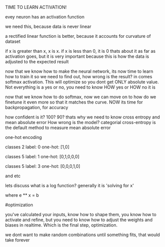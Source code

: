 TIME TO LEARN ACTIVATION!

evey neuron has an activation function

we need this, because data is never linear

a rectified linear function is better, because it accounts for curvature of dataset

if x is greater than x, x is x. if x is less than 0, it is 0
thats about it as far as activation goes, but it is very important because this is how the data is adjusted to the expected result

now that we know how to make the neural network, its now time to learn how to train it
so we need to find out, how wrong is the result?
in comes softmax activation. This will optimize so you dont get ONLY absolute value. Not everything is a yes or no, you need to know HOW yes or HOW no it is

now that we know how to do softmax, now we can move on to how do we finetune it even more so that it matches the curve. NOW its time for backpropagation, for accuracy

how confident is it? 100? 90? thats why we need to know cross entropy and mean absolute error
How wrong is the model? categorial cross-entropy is the default method to measure mean absolute error


one-hot encoding

classes 2
label: 0
one-hot: [1,0]

classes 5
label: 1
one-hot: [0,1,0,0,0]

classes 5
label: 3
one-hot: [0,0,0,1,0]

and etc

lets discuss what is a log function? generally it is 'solving for x'

where e ** x = b

#optimization

you've calculated your inputs, know how to shape them, you know how to activate and refine, but you need to know how to adjust the weights and biases in realtime. Which is the final step, optimization.

we dont want to make random combinations until something fits, that would take forever

